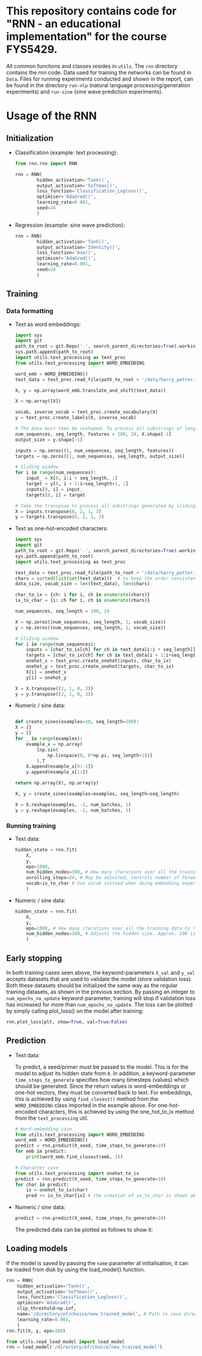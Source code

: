 # This repository contains code for "RNN - an educational implementation" for the course FYS5429.

All common functions and classes resides in `utils`. The `rnn` directory contains the rnn code. Data used for training the networks can be found in `Data`. Files for running experiments conducted and shown in the report, can be found in the directory `run-nlp` (natural language processing/generation experiments) and `run-sine` (sine wave prediction experiments).

# Usage of the RNN

## Initialization
 - Classification (example: text processing):
    ```python
    from rnn.rnn import RNN

    rnn = RNN(
            hidden_activation='Tanh()',
            output_activation='Softmax()',
            loss_function='Classification_Logloss()',
            optimiser='AdaGrad()',
            learning_rate=0.001,
            seed=24
            )
    ```

- Regression (example: sine wave prediction):
    ```python
    rnn = RNN(
            hidden_activation='Tanh()',
            output_activation='Identity()',  
            loss_function='mse()',
            optimiser='AdaGrad()',
            learning_rate=0.001,
            seed=24
            )
    ```

## Training

### Data formatting

- Text as word embeddings:
    ```python
    import sys
    import git
    path_to_root = git.Repo('.', search_parent_directories=True).working_dir
    sys.path.append(path_to_root)
    import utils.text_processing as text_proc
    from utils.text_processing import WORD_EMBEDDING

    word_emb = WORD_EMBEDDING()
    text_data = text_proc.read_file(path_to_root + '/data/harry_potter.txt')

    X, y = np.array(word_emb.translate_and_shift(text_data))

    X = np.array([X])

    vocab, inverse_vocab = text_proc.create_vocabulary(X)
    y = text_proc.create_labels(X, inverse_vocab)

    # The data must then be reshaped. To process all substrings of length 24 in a batch:
    num_sequences, seq_length, features = 100, 24, X.shape[-1]
    output_size = y.shape[-1]

    inputs = np.zeros((1, num_sequences, seq_length, features))
    targets = np.zeros((1, num_sequences, seq_length, output_size))

    # Sliding window
    for i in range(num_sequences):
        input_ = X[0, i:i + seq_length, :]
        target = y[0, i + 1:i+seq_length+1, :]
        inputs[0, i] = input_
        targets[0, i] = target

    # Take the transpose to process all substrings generated by sliding window, in parallel.
    X = inputs.transpose(0, 2, 1, 3)
    y = targets.transpose(0, 2, 1, 3)
    ```

- Text as one-hot-encoded characters:
    ```python
    import sys
    import git
    path_to_root = git.Repo('.', search_parent_directories=True).working_dir
    sys.path.append(path_to_root)
    import utils.text_processing as text_proc

    text_data = text_proc.read_file(path_to_root + '/data/harry_potter.txt')
    chars = sorted(list(set(text_data)))  # to keep the order consistent over runs
    data_size, vocab_size = len(text_data), len(chars)

    char_to_ix = {ch: i for i, ch in enumerate(chars)}
    ix_to_char = {i: ch for i, ch in enumerate(chars)}

    num_sequences, seq_length = 100, 24

    X = np.zeros((num_sequences, seq_length, 1, vocab_size))
    y = np.zeros((num_sequences, seq_length, 1, vocab_size))

    # Sliding window
    for i in range(num_sequences):
        inputs = [char_to_ix[ch] for ch in text_data[i:i + seq_length]]
        targets = [char_to_ix[ch] for ch in text_data[i + 1:i+seq_length+1]]
        onehot_x = text_proc.create_onehot(inputs, char_to_ix)
        onehot_y = text_proc.create_onehot(targets, char_to_ix)
        X[i] = onehot_x
        y[i] = onehot_y

    X = X.transpose((2, 1, 0, 3))
    y = y.transpose((2, 1, 0, 3))
    ```

- Numeric / sine data:
    ```python

    def create_sines(examples=10, seq_length=100):
    X = []
    y = []
    for _ in range(examples):
        example_x = np.array(
            [np.sin(
                np.linspace(0, 8*np.pi, seq_length+1))]
            ).T
        X.append(example_x[0:-1])
        y.append(example_x[1:])

    return np.array(X), np.array(y)

    X, y = create_sines(examples=examples, seq_length=seq_length)

    X = X.reshape(examples, -1, num_batches, 1)
    y = y.reshape(examples, -1, num_batches, 1)
    ```

### Running training

- Text data:
    ```python
    hidden_state = rnn.fit(
        X,
        y,
        epo=1000,
        num_hidden_nodes=300, # How many iterations over all the training data to run.
        unrolling_steps=24, # May be adjusted, controls number of forward/backward passes at a time.
        vocab=ix_to_char # Use vocab instead when doing embedding experiments (see embedding example above)
        )
    ```

- Numeric / sine data:
    ```python
    hidden_state = rnn.fit(
        X,
        y,
        epo=1000, # How many iterations over all the training data to run.
        num_hidden_nodes=100, # Adjusts the hidden size. Approx. 100 is good if training on sine waves.
        )
    ```

## Early stopping
In both training cases seen above, the keyword-parameters `X_val` and `y_val` accepts datasets that are used to validate the model (store validation loss). Both these datasets should be initialized the same way as the regular training datasets, as shown in the previous section. By passing an integer to `num_epochs_no_update` keyword-parameter, training will stop if validation loss has increased for more than `num_epochs_no_update`. 
The loss can be plotted by simply calling plot_loss() on the model after training:

```python
rnn.plot_loss(plt, show=True, val=True/False)
```

## Prediction

 - Text data:

    To predict, a seed/primer must be passed to the model. This is for the model to adjust its hidden state from `0`. In addition, a keyword-parameter `time_steps_to_generate` specifies how many timesteps (values) which should be generated. Since the return values is word-embeddings or one-hot vectors, they must be converted back to text. For embeddings, this is achieved by using `find_closest()` method from the `WORD_EMBEDDING` class imported in the example above. For one-hot-encoded characters, this is achieved by using the one_hot_to_ix method from the `text_processing` util.
    
    ```python
    # Word-embedding case
    from utils.text_processing import WORD_EMBEDDING
    word_emb = WORD_EMBEDDING()
    predict = rnn.predict(X_seed, time_steps_to_generate=10)
    for emb in predict:
        print(word_emb.find_closest(emb, 1))
    ```

    ```python
    # Character case
    from utils.text_processing import onehot_to_ix
    predict = rnn.predict(X_seed, time_steps_to_generate=10)
    for char in predict:
        ix = onehot_to_ix(char)
        pred += ix_to_char[ix] # the creation of ix_to_char is shown above
    ```

 - Numeric / sine data:
    ```python
    predict = rnn.predict(X_seed, time_steps_to_generate=10)
    ```

    The predicted data can be plotted as follows to show it:


## Loading models

If the model is saved by passing the `name` parameter at initialisation, it can be loaded from disk by using the load_model() function.
```python
rnn = RNN(
    hidden_activation='Tanh()',
    output_activation='Softmax()',
    loss_function='Classification_Logloss()',
    optimiser='AdaGrad()',
    clip_threshold=np.inf,
    name='/directory/of/choice/new_trained_model', # Path to save directory is given here
    learning_rate=0.001,
    )
rnn.fit(X, y, epo=100)

from utils.read_load_model import load_model
rnn = load_model('/directory/of/choice/new_trained_model')
```
